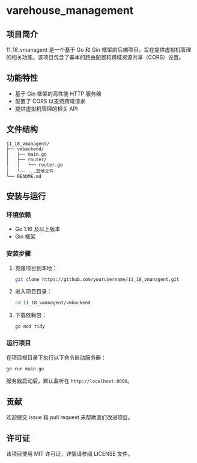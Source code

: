 # varehouse_management

## 项目简介

11_18_vmanagent 是一个基于 Go 和 Gin 框架的后端项目，旨在提供虚拟机管理的相关功能。该项目包含了基本的路由配置和跨域资源共享（CORS）设置。

## 功能特性

- 基于 Gin 框架的高性能 HTTP 服务器
- 配置了 CORS 以支持跨域请求
- 提供虚拟机管理的相关 API

## 文件结构

```
11_18_vmanagent/
├── vmbackend/
│   ├── main.go
│   ├── router/
│   │   └── router.go
│   └── ...其他文件
└── README.md
```

## 安装与运行

### 环境依赖

- Go 1.16 及以上版本
- Gin 框架

### 安装步骤

1. 克隆项目到本地：

   ```sh
   git clone https://github.com/yourusername/11_18_vmanagent.git
   ```

2. 进入项目目录：

   ```sh
   cd 11_18_vmanagent/vmbackend
   ```

3. 下载依赖包：
   ```sh
   go mod tidy
   ```

### 运行项目

在项目根目录下执行以下命令启动服务器：

```sh
go run main.go
```

服务器启动后，默认监听在 `http://localhost:8000`。

## 贡献

欢迎提交 issue 和 pull request 来帮助我们改进项目。

## 许可证

该项目使用 MIT 许可证，详情请参阅 LICENSE 文件。
